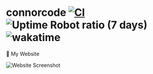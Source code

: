 # connorcode [![CI](https://github.com/Basicprogrammer10/connorcode/actions/workflows/rust.yml/badge.svg)](https://github.com/Basicprogrammer10/connorcode/actions/workflows/rust.yml) ![Uptime Robot ratio (7 days)](https://img.shields.io/uptimerobot/ratio/7/m788679325-b61255be1e0ddb7f7c42bde8) ![wakatime](https://wakatime.com/badge/user/172d7c74-6872-40e7-9e7a-8365ac707ca1/project/5aa0faa4-4135-44ef-9dff-785b80936ca4.svg)

🏹 My Website

![Website Screenshot](https://user-images.githubusercontent.com/50306817/149642418-d261d48f-93fb-47e8-9225-cda42b4e4623.png)
